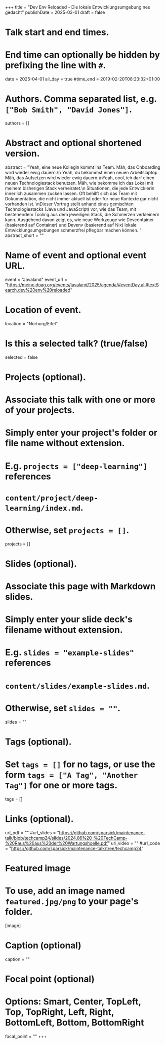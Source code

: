 +++
title = "Dev Env Reloaded - Die lokale Entwicklungsumgebung neu gedacht"
publishDate = 2025-03-01
draft = false

# Talk start and end times.
#   End time can optionally be hidden by prefixing the line with `#`.
date = 2025-04-01
all_day = true
#time_end = 2019-02-20T08:23:32+01:00

# Authors. Comma separated list, e.g. `["Bob Smith", "David Jones"]`.
authors = []

# Abstract and optional shortened version.
abstract = "Yeah, eine neue Kollegin kommt ins Team. Mäh, das Onboarding wird wieder ewig dauern.\n Yeah, du bekommst einen neuen Arbeitslaptop. Mäh, das Aufsetzen wird wieder ewig dauern.\nYeah, cool, ich darf einen neuen Technologiestack benutzen. Mäh, wie bekomme ich das Lokal mit meinem bisherigen Stack verheiratet.\n Situationen, die jede Entwicklerin innerlich zusammen zucken lassen. Oft behilft sich das Team mit Dokumentation, die nicht immer aktuell ist oder für neue Kontexte gar nicht vorhanden ist. \nDieser Vortrag stellt anhand eines gemischten Technologiestacks (Java und JavaScript) vor, wie das Team, mit bestehendem Tooling aus dem jeweiligen Stack, die Schmerzen verkleinern kann. Ausgehend davon zeigt es, wie neue Werkzeuge wie Devcontainer (basierend auf Container) und Devenv (basierend auf Nix) lokale Entwicklungsumgebungen schmerzfrei pflegbar machen können. "
abstract_short = ""

# Name of event and optional event URL.
event = "Javaland"
event_url = "https://meine.doag.org/events/javaland/2025/agenda/#eventDay.all#textSearch.dev%20env%20reloaded"

# Location of event.
location = "Nürburg/Eifel"

# Is this a selected talk? (true/false)
selected = false

# Projects (optional).
#   Associate this talk with one or more of your projects.
#   Simply enter your project's folder or file name without extension.
#   E.g. `projects = ["deep-learning"]` references
#   `content/project/deep-learning/index.md`.
#   Otherwise, set `projects = []`.
projects = []

# Slides (optional).
#   Associate this page with Markdown slides.
#   Simply enter your slide deck's filename without extension.
#   E.g. `slides = "example-slides"` references
#   `content/slides/example-slides.md`.
#   Otherwise, set `slides = ""`.
slides = ""

# Tags (optional).
#   Set `tags = []` for no tags, or use the form `tags = ["A Tag", "Another Tag"]` for one or more tags.
tags = []

# Links (optional).
url_pdf = ""
#url_slides = "https://github.com/sparsick/maintenance-talk/blob/techcamp24/slides/2024.06%20-%20TechCamp-%20Raus%20aus%20der%20Wartungshoelle.pdf"
url_video = ""
#url_code = "https://github.com/sparsick/maintenance-talk/tree/techcamp24"

# Featured image
# To use, add an image named `featured.jpg/png` to your page's folder.
[image]
  # Caption (optional)
  caption = ""

  # Focal point (optional)
  # Options: Smart, Center, TopLeft, Top, TopRight, Left, Right, BottomLeft, Bottom, BottomRight
  focal_point = ""
+++

